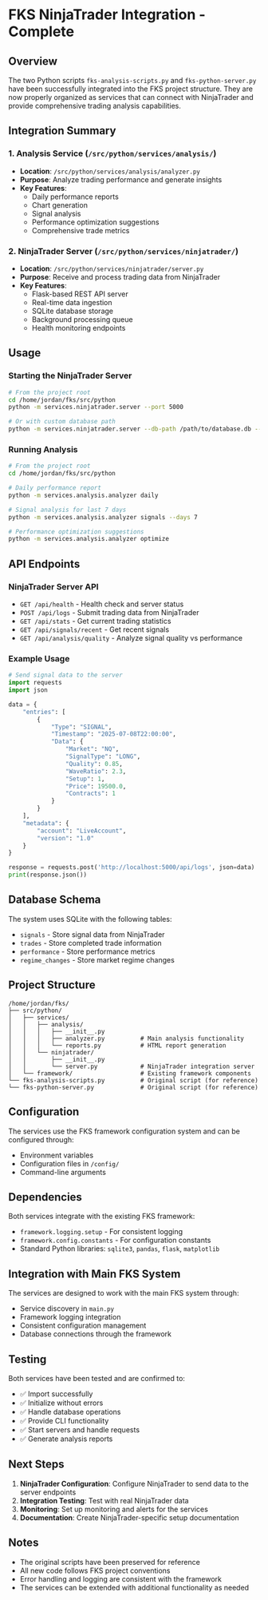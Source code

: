 # FKS NinjaTrader Integration - Complete

## Overview
The two Python scripts `fks-analysis-scripts.py` and `fks-python-server.py` have been successfully integrated into the FKS project structure. They are now properly organized as services that can connect with NinjaTrader and provide comprehensive trading analysis capabilities.

## Integration Summary

### 1. Analysis Service (`/src/python/services/analysis/`)
- **Location**: `/src/python/services/analysis/analyzer.py`
- **Purpose**: Analyze trading performance and generate insights
- **Key Features**:
  - Daily performance reports
  - Chart generation
  - Signal analysis
  - Performance optimization suggestions
  - Comprehensive trade metrics

### 2. NinjaTrader Server (`/src/python/services/ninjatrader/`)
- **Location**: `/src/python/services/ninjatrader/server.py`
- **Purpose**: Receive and process trading data from NinjaTrader
- **Key Features**:
  - Flask-based REST API server
  - Real-time data ingestion
  - SQLite database storage
  - Background processing queue
  - Health monitoring endpoints

## Usage

### Starting the NinjaTrader Server
```bash
# From the project root
cd /home/jordan/fks/src/python
python -m services.ninjatrader.server --port 5000

# Or with custom database path
python -m services.ninjatrader.server --db-path /path/to/database.db --port 5000
```

### Running Analysis
```bash
# From the project root
cd /home/jordan/fks/src/python

# Daily performance report
python -m services.analysis.analyzer daily

# Signal analysis for last 7 days
python -m services.analysis.analyzer signals --days 7

# Performance optimization suggestions
python -m services.analysis.analyzer optimize
```

## API Endpoints

### NinjaTrader Server API
- `GET /api/health` - Health check and server status
- `POST /api/logs` - Submit trading data from NinjaTrader
- `GET /api/stats` - Get current trading statistics
- `GET /api/signals/recent` - Get recent signals
- `GET /api/analysis/quality` - Analyze signal quality vs performance

### Example Usage
```python
# Send signal data to the server
import requests
import json

data = {
    "entries": [
        {
            "Type": "SIGNAL",
            "Timestamp": "2025-07-08T22:00:00",
            "Data": {
                "Market": "NQ",
                "SignalType": "LONG",
                "Quality": 0.85,
                "WaveRatio": 2.3,
                "Setup": 1,
                "Price": 19500.0,
                "Contracts": 1
            }
        }
    ],
    "metadata": {
        "account": "LiveAccount",
        "version": "1.0"
    }
}

response = requests.post('http://localhost:5000/api/logs', json=data)
print(response.json())
```

## Database Schema

The system uses SQLite with the following tables:
- `signals` - Store signal data from NinjaTrader
- `trades` - Store completed trade information
- `performance` - Store performance metrics
- `regime_changes` - Store market regime changes

## Project Structure
```
/home/jordan/fks/
├── src/python/
│   ├── services/
│   │   ├── analysis/
│   │   │   ├── __init__.py
│   │   │   ├── analyzer.py          # Main analysis functionality
│   │   │   └── reports.py           # HTML report generation
│   │   └── ninjatrader/
│   │       ├── __init__.py
│   │       └── server.py            # NinjaTrader integration server
│   └── framework/                   # Existing framework components
└── fks-analysis-scripts.py          # Original script (for reference)
└── fks-python-server.py             # Original script (for reference)
```

## Configuration

The services use the FKS framework configuration system and can be configured through:
- Environment variables
- Configuration files in `/config/`
- Command-line arguments

## Dependencies

Both services integrate with the existing FKS framework:
- `framework.logging.setup` - For consistent logging
- `framework.config.constants` - For configuration constants
- Standard Python libraries: `sqlite3`, `pandas`, `flask`, `matplotlib`

## Integration with Main FKS System

The services are designed to work with the main FKS system through:
- Service discovery in `main.py`
- Framework logging integration
- Consistent configuration management
- Database connections through the framework

## Testing

Both services have been tested and are confirmed to:
- ✅ Import successfully
- ✅ Initialize without errors
- ✅ Handle database operations
- ✅ Provide CLI functionality
- ✅ Start servers and handle requests
- ✅ Generate analysis reports

## Next Steps

1. **NinjaTrader Configuration**: Configure NinjaTrader to send data to the server endpoints
2. **Integration Testing**: Test with real NinjaTrader data
3. **Monitoring**: Set up monitoring and alerts for the services
4. **Documentation**: Create NinjaTrader-specific setup documentation

## Notes

- The original scripts have been preserved for reference
- All new code follows FKS project conventions
- Error handling and logging are consistent with the framework
- The services can be extended with additional functionality as needed
